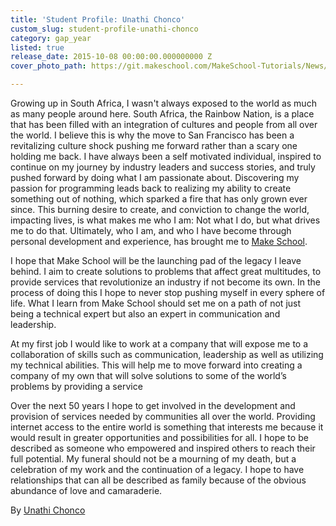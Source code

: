 ```yaml
---
title: 'Student Profile: Unathi Chonco'
custom_slug: student-profile-unathi-chonco
category: gap_year
listed: true
release_date: 2015-10-08 00:00:00.000000000 Z
cover_photo_path: https://git.makeschool.com/MakeSchool-Tutorials/News/3d7325e9a273f2ec394e7b532b62e0f508c223ad//84ba4314-e124-468a-92fe-18ad03e05a23/cover_photo.jpeg

---
```

Growing up in South Africa, I wasn't always exposed to the world as much as many people around here. South Africa, the Rainbow Nation, is a place that has been filled with an integration of cultures and people from all over the world. I believe this is why the move to San Francisco has been a revitalizing culture shock pushing me forward rather than a scary one holding me back. I have always been a self motivated individual, inspired to continue on my journey by industry leaders and success stories, and truly pushed forward by doing what I am passionate about. Discovering my passion for programming leads back to realizing my ability to create something out of nothing, which sparked a fire that has only grown ever since. This burning desire to create, and conviction to change the world, impacting lives, is what makes me who I am: Not what I do, but what drives me to do that. Ultimately, who I am, and who I have become through personal development and experience, has brought me to [Make School](http://makeschool.com). 

I hope that Make School will be the launching pad of the legacy I leave behind. I aim to create solutions to problems that affect great multitudes, to provide services that revolutionize an industry if not become its own. In the process of doing this I hope to never stop pushing myself in every sphere of life. What I learn from Make School should set me on a path of not just being a technical expert but also an expert in communication and leadership.

At my first job I would like to work at a company that will expose me to a collaboration of skills such as communication, leadership as well as utilizing my technical abilities. This will help me to move forward into creating a company of my own that will solve solutions to some of the world’s  problems by providing a service 

Over the next 50 years I hope to get involved in the development and provision of services needed by communities all over the world. Providing internet access to the entire world is something that interests me because it would result in greater opportunities and possibilities for all. I hope to be described as someone who empowered and inspired others to reach their full potential. My funeral should not be a mourning of my death, but a celebration of my work and the continuation of a legacy. I hope to have relationships that can all be described as family because of the obvious abundance of love and camaraderie.

By [Unathi Chonco](https://www.linkedin.com/in/unathichonco)
